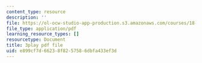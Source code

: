 ```yaml
---
content_type: resource
description: ''
file: https://ol-ocw-studio-app-production.s3.amazonaws.com/courses/18-01sc-single-variable-calculus-fall-2010/e899cf7d66238f8257586dbfa433ef3d_XRkgBWbWvg4.pdf
file_type: application/pdf
learning_resource_types: []
resourcetype: Document
title: 3play pdf file
uid: e899cf7d-6623-8f82-5758-6dbfa433ef3d
---
```


